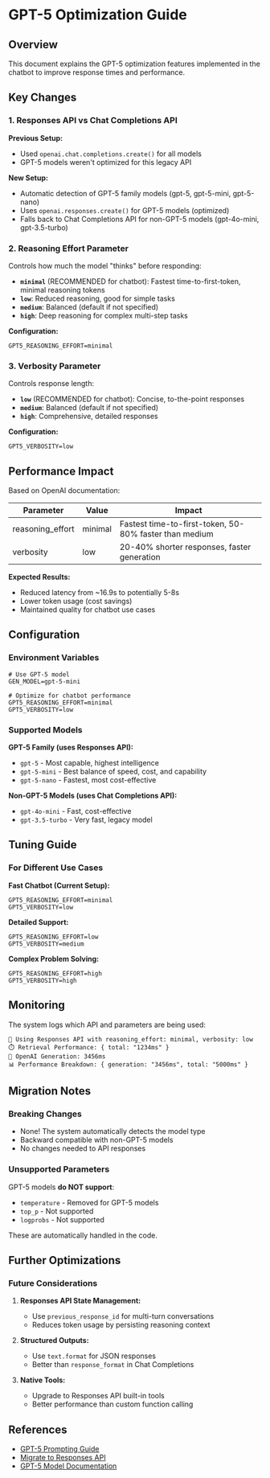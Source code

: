 # GPT-5 Optimization Guide

## Overview

This document explains the GPT-5 optimization features implemented in the chatbot to improve response times and performance.

## Key Changes

### 1. Responses API vs Chat Completions API

**Previous Setup:**
- Used `openai.chat.completions.create()` for all models
- GPT-5 models weren't optimized for this legacy API

**New Setup:**
- Automatic detection of GPT-5 family models (gpt-5, gpt-5-mini, gpt-5-nano)
- Uses `openai.responses.create()` for GPT-5 models (optimized)
- Falls back to Chat Completions API for non-GPT-5 models (gpt-4o-mini, gpt-3.5-turbo)

### 2. Reasoning Effort Parameter

Controls how much the model "thinks" before responding:

- **`minimal`** (RECOMMENDED for chatbot): Fastest time-to-first-token, minimal reasoning tokens
- **`low`**: Reduced reasoning, good for simple tasks
- **`medium`**: Balanced (default if not specified)
- **`high`**: Deep reasoning for complex multi-step tasks

**Configuration:**
```env
GPT5_REASONING_EFFORT=minimal
```

### 3. Verbosity Parameter

Controls response length:

- **`low`** (RECOMMENDED for chatbot): Concise, to-the-point responses
- **`medium`**: Balanced (default if not specified)
- **`high`**: Comprehensive, detailed responses

**Configuration:**
```env
GPT5_VERBOSITY=low
```

## Performance Impact

Based on OpenAI documentation:

| Parameter | Value | Impact |
|-----------|-------|--------|
| reasoning_effort | minimal | Fastest time-to-first-token, 50-80% faster than medium |
| verbosity | low | 20-40% shorter responses, faster generation |

**Expected Results:**
- Reduced latency from ~16.9s to potentially 5-8s
- Lower token usage (cost savings)
- Maintained quality for chatbot use cases

## Configuration

### Environment Variables

```env
# Use GPT-5 model
GEN_MODEL=gpt-5-mini

# Optimize for chatbot performance
GPT5_REASONING_EFFORT=minimal
GPT5_VERBOSITY=low
```

### Supported Models

**GPT-5 Family (uses Responses API):**
- `gpt-5` - Most capable, highest intelligence
- `gpt-5-mini` - Best balance of speed, cost, and capability
- `gpt-5-nano` - Fastest, most cost-effective

**Non-GPT-5 Models (uses Chat Completions API):**
- `gpt-4o-mini` - Fast, cost-effective
- `gpt-3.5-turbo` - Very fast, legacy model

## Tuning Guide

### For Different Use Cases

**Fast Chatbot (Current Setup):**
```env
GPT5_REASONING_EFFORT=minimal
GPT5_VERBOSITY=low
```

**Detailed Support:**
```env
GPT5_REASONING_EFFORT=low
GPT5_VERBOSITY=medium
```

**Complex Problem Solving:**
```env
GPT5_REASONING_EFFORT=high
GPT5_VERBOSITY=high
```

## Monitoring

The system logs which API and parameters are being used:

```
🧠 Using Responses API with reasoning_effort: minimal, verbosity: low
⏱️ Retrieval Performance: { total: "1234ms" }
🤖 OpenAI Generation: 3456ms
📊 Performance Breakdown: { generation: "3456ms", total: "5000ms" }
```

## Migration Notes

### Breaking Changes

- None! The system automatically detects the model type
- Backward compatible with non-GPT-5 models
- No changes needed to API responses

### Unsupported Parameters

GPT-5 models **do NOT support**:
- `temperature` - Removed for GPT-5 models
- `top_p` - Not supported
- `logprobs` - Not supported

These are automatically handled in the code.

## Further Optimizations

### Future Considerations

1. **Responses API State Management:**
   - Use `previous_response_id` for multi-turn conversations
   - Reduces token usage by persisting reasoning context

2. **Structured Outputs:**
   - Use `text.format` for JSON responses
   - Better than `response_format` in Chat Completions

3. **Native Tools:**
   - Upgrade to Responses API built-in tools
   - Better performance than custom function calling

## References

- [GPT-5 Prompting Guide](https://cookbook.openai.com/examples/gpt-5/gpt-5_prompting_guide)
- [Migrate to Responses API](https://platform.openai.com/docs/guides/migrate-to-responses)
- [GPT-5 Model Documentation](https://platform.openai.com/docs/models/gpt-5-mini)
